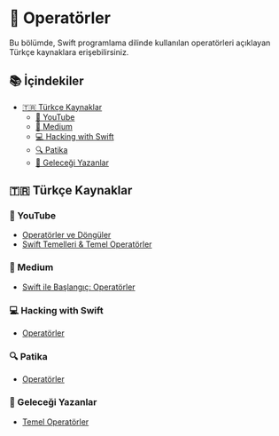 # 🧰 Operatörler

Bu bölümde, Swift programlama dilinde kullanılan operatörleri açıklayan Türkçe kaynaklara erişebilirsiniz.

## 📚 İçindekiler

- <a href="#turkce-kaynaklar">🇹🇷 Türkçe Kaynaklar</a>
  - <a href="#youtube">🎥 YouTube</a>
  - <a href="#medium">📝 Medium</a>
  - <a href="#hacking-with-swift-tr">💻 Hacking with Swift</a>
  - <a href="#patika">🔍 Patika</a>
  - <a href="#gelecegi-yazanlar">🚀 Geleceği Yazanlar</a>


## 🇹🇷 Türkçe Kaynaklar

### 🎥 YouTube

- [Operatörler ve Döngüler](https://www.youtube.com/watch?v=06_2tBSAaog)
- [Swift Temelleri & Temel Operatörler](https://www.youtube.com/watch?v=kzBhhs1v7do)

### 📝 Medium

- [Swift ile Başlangıç: Operatörler](https://medium.com/turkishkit/operatörler-fb55e4cb99e)

### 💻 Hacking with Swift

- [Operatörler](https://www.hackingwithswift.com/read/tr/0/4/operatorler)

### 🔍 Patika

- [Operatörler](https://academy.patika.dev/courses/swift/swift-fundamentals-operators)

### 🚀 Geleceği Yazanlar

- [Temel Operatörler](https://gelecegiyazanlar.turkcell.com.tr/konu/egitim/swift-ile-ios-101/temel-operatorler-basic-operators)
